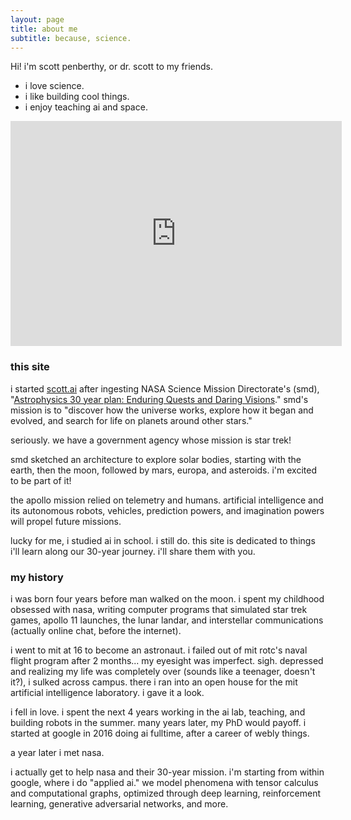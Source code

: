```yaml
---
layout: page
title: about me
subtitle: because, science.
---
```


Hi!  i'm scott penberthy, or dr. scott to my friends.

- i love science.
- i like building cool things.
- i enjoy teaching ai and space.

<iframe width="530" height="360" src="https://www.youtube.com/embed/4pptCGR9N4g?rel=0;&autoplay=1" frameborder="0" allow="accelerometer; autoplay; encrypted-media; gyroscope; picture-in-picture" allowfullscreen></iframe>

### this site

i started [scott.ai](https://scott.ai)
after ingesting 
NASA Science Mission Directorate's (smd),
"[Astrophysics 30 year plan: Enduring Quests and Daring Visions](https://arxiv.org/pdf/1401.3741)."  smd's
mission is to "discover how the universe works,
explore how it began and evolved, and search for life on planets around other stars."

seriously.  we have a government agency whose mission is star trek!

smd
sketched an architecture to explore solar bodies, starting with the earth, then 
the moon, followed by mars, europa, and asteroids.  i'm 
excited to be part of it!

the apollo mission relied on telemetry and humans.  artificial intelligence
and its autonomous robots, vehicles, prediction powers, and imagination powers
will propel future missions.

lucky for me, i studied ai in school. i still do. this site is dedicated
to things i'll learn along our 30-year journey.  i'll share them with you.

### my history

i was born four years before man walked on the moon.  i spent my childhood obsessed with
nasa, writing computer programs that simulated star trek games, apollo 11 launches, 
the lunar landar, and interstellar communications (actually online chat, before the
internet).

i went to mit at 16 to become an astronaut.  i failed out of mit rotc's
naval flight program
after 2 months... my eyesight
was imperfect. sigh.  depressed and realizing my life was
completely over (sounds like a teenager,
doesn't it?), i sulked across campus.  there i ran into an open house for the mit
artificial intelligence laboratory.  i gave it a look.  

i fell in love. i spent the next 4 years working in the ai lab, teaching, and
building robots in the summer.
many years later, my PhD would payoff.  i started at google in 2016 doing ai fulltime,
after a career of webly things.

a year later i met nasa.

i actually get to help nasa and their 30-year mission.  i'm starting
from within google, where i do "applied ai."  we model
phenomena with tensor calculus and computational graphs, optimized through
deep learning, reinforcement learning, generative adversarial networks, and more.
